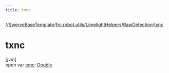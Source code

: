 ```yaml
---
title: txnc
---
```

//[SwerveBaseTemplate](../../../../index.html)/[frc.robot.utils](../../index.html)/[LimelightHelpers](../index.html)/[RawDetection](index.html)/[txnc](txnc.html)



# txnc



[jvm]\
open var [txnc](txnc.html): [Double](https://kotlinlang.org/api/latest/jvm/stdlib/kotlin/-double/index.html)




